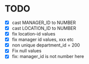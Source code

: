 # TODO
- [x] cast MANAGER_ID to NUMBER
- [x] cast LOCATION_ID to NUMBER
- [x] fix location-id values
- [x] fix manager id values, xxx etc
- [x] non unique department_id = 200
- [x] Fix null values
- [x] fix: manager_id is not number here
